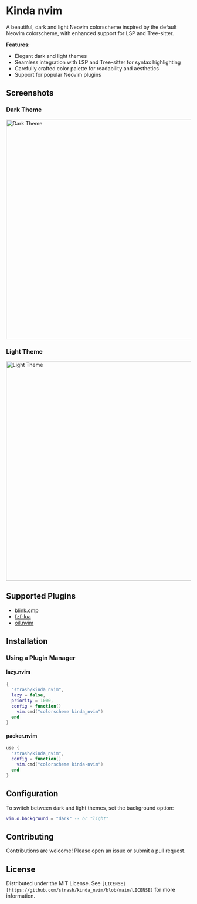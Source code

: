 # Kinda nvim

A beautiful, dark and light Neovim colorscheme inspired by the default Neovim colorscheme, with enhanced support for LSP and Tree-sitter.

**Features:**
- Elegant dark and light themes
- Seamless integration with LSP and Tree-sitter for syntax highlighting
- Carefully crafted color palette for readability and aesthetics
- Support for popular Neovim plugins

## Screenshots

### Dark Theme
<img width="600" alt="Dark Theme" src="https://github.com/user-attachments/assets/d503fc92-bdfc-49c5-bc7e-16b606d14f9c" />

### Light Theme
<img width="600" alt="Light Theme" src="https://github.com/user-attachments/assets/b81d8af8-2a51-4728-9b80-5bfbe7044cb2" />

## Supported Plugins

- [blink.cmp](https://github.com/saghen/blink.cmp)
- [fzf-lua](https://github.com/ibhagwan/fzf-lua)
- [oil.nvim](https://github.com/stevearc/oil.nvim)

## Installation

### Using a Plugin Manager

#### lazy.nvim
```lua
{
  "strash/kinda_nvim",
  lazy = false,
  priority = 1000,
  config = function()
    vim.cmd("colorscheme kinda_nvim")
  end
}
```

#### packer.nvim
```lua
use {
  "strash/kinda_nvim",
  config = function()
    vim.cmd("colorscheme kinda-nvim")
  end
}
```

## Configuration

To switch between dark and light themes, set the background option:
```lua
vim.o.background = "dark" -- or "light"
```

## Contributing

Contributions are welcome! Please open an issue or submit a pull request.

## License

Distributed under the MIT License. See `[LICENSE][https://github.com/strash/kinda_nvim/blob/main/LICENSE]` for more information.

